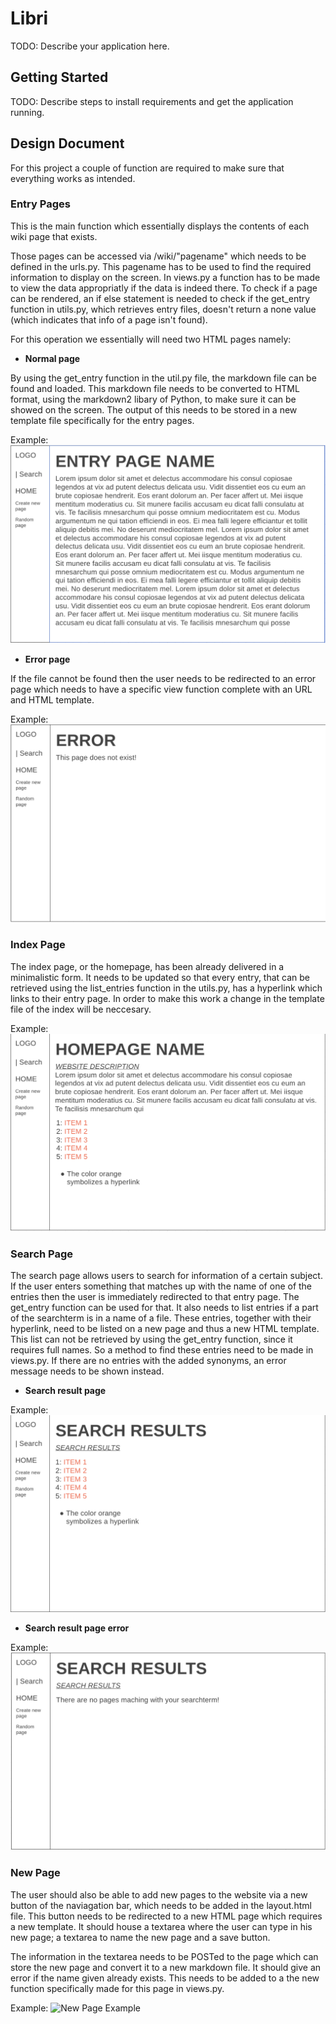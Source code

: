 # Libri

TODO: Describe your application here.


## Getting Started

TODO: Describe steps to install requirements and get the application running.


## Design Document

For this project a couple of function are required to make sure that everything works as intended.

### Entry Pages
This is the main function which essentially displays the contents of each wiki page that exists.

Those pages can be accessed via /wiki/"pagename" which needs to be defined in the urls.py. This pagename has to be used to find the required information to display on the screen. In views.py a function has to be made to view the data appropriatly if the data is indeed there. To check if a page can be rendered, an if else statement is needed to check if the get_entry function in utils.py, which retrieves entry files, doesn't return a none value (which indicates that info of a page isn't found).

For this operation we essentially will need two HTML pages namely:
* **Normal page**

By using the get_entry function in the util.py file, the markdown file can be found and loaded. 
This markdown file needs to be converted to HTML format, using the markdown2 libary of Python, to make sure it can be showed on the screen. The output of this needs to be stored in a new template file specifically for the entry pages.

Example:
![Normal Page Example](sketches/normal_page.png)

* **Error page**

If the file cannot be found then the user needs to be redirected to an error page which needs to have a specific view function complete with an URL and HTML template.

Example:
![Error Page Example](sketches/error_page.png)

### Index Page

The index page, or the homepage, has been already delivered in a minimalistic form.
It needs to be updated so that every entry, that can be retrieved using the list_entries function in the utils.py, has a hyperlink which links to their entry page. In order to make this work a change in the template file of the index will be neccesary.

Example:
![Index Page Example](sketches/index_page.png)

### Search Page

The search page allows users to search for information of a certain subject. If the user enters something that matches up with the name of one of the entries then the user is immediately redirected to that entry page. The get_entry function can be used for that. 
It also needs to list entries if a part of the searchterm is in a name of a file. These entries, together with their hyperlink, need to be listed on a new page and thus a new HTML template. This list can not be retrieved by using the get_entry function, since it requires full names. So a method to find these entries need to be made in views.py. If there are no entries with the added synonyms, an error message needs to be shown instead.

* **Search result page**

Example:
![Search Page Example](sketches/search_page.png)

* **Search result page error**

Example:
![Search Page Error Example](sketches/search_page_error.png)

### New Page
The user should also be able to add new pages to the website via a new button of the naviagation bar, which needs to be added in the layout.html file. This button needs to be redirected to a new HTML page which requires a new template. It should house a textarea where the user can type in his new page; a textarea to name the new page and a save button. 

The information in the textarea needs to be POSTed to the page which can store the new page and convert it to a new markdown file. It should give an error if the name given already exists. This needs to be added to a the new function specifically made for this page in views.py. 

Example:
![New Page Example](sketches/new_page_error.png)
